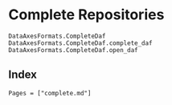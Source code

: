# Complete Repositories

```@docs
DataAxesFormats.CompleteDaf
DataAxesFormats.CompleteDaf.complete_daf
DataAxesFormats.CompleteDaf.open_daf
```

## Index

```@index
Pages = ["complete.md"]
```
